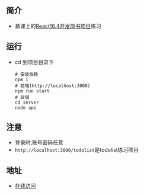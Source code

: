 ## 简介
- 慕课上的[React16.4开发简书项目](https://coding.imooc.com/class/229.html)练习

## 运行
- cd 到项目目录下
  ```shell
  # 安装依赖
  npm i
  # 前端(http://localhost:3000)
  npm run start
  # 后端
  cd server
  node api
  ```

## 注意
- 登录时,账号密码任意
- `http://localhost:3000/todolist`是todolist练习项目

## 地址
- [在线访问](https://soitwaterdemos.github.io/react-jianshu/build/#/)